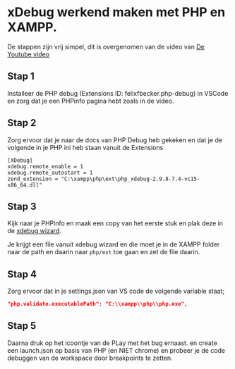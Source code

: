 # xDebug werkend maken met PHP en XAMPP.
De stappen zijn vrij simpel, dit is overgenomen van de video van [De Youtube video](https://www.youtube.com/watch?v=eE6oxEhqqoU)

## Stap 1
Installeer de PHP debug (Extensions ID: felixfbecker.php-debug) in VSCode en zorg dat je een PHPinfo pagina hebt zoals in de video.

## Stap 2
Zorg ervoor dat je naar de docs van PHP Debug heb gekeken en dat je de volgende in je PHP ini heb staan vanuit de Extensions

```
[XDebug]
xdebug.remote_enable = 1
xdebug.remote_autostart = 1
zend_extension = "C:\xampp\php\ext\php_xdebug-2.9.8-7.4-vc15-x86_64.dll"
```

## Stap 3
Kijk naar je PHPinfo en maak een copy van het eerste stuk en plak deze in de [xdebug wizard](https://xdebug.org/wizard).

Je krijgt een file vanuit xdebug wizard en die moet je in de XAMPP folder naar de path en daarin naar `php/ext` toe gaan en zet de file daarin.

## Stap 4
Zorg ervoor dat in je settings.json van VS code de volgende variable staat;
```json
"php.validate.executablePath": "C:\\xampp\\php\\php.exe",
```

## Stap 5
Daarna druk op het icoontje van de PLay met het bug ernaast. en create een launch.json op basis van PHP (en NIET chrome) en probeer je de code debuggen van de workspace door breakpoints te zetten.

